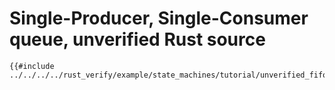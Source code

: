 # Single-Producer, Single-Consumer queue, unverified Rust source

```rust,ignore
{{#include ../../../../rust_verify/example/state_machines/tutorial/unverified_fifo.rs:full}}
```
